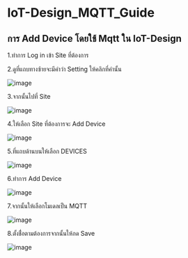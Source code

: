 # IoT-Design_MQTT_Guide

## การ Add Device โดยใช้ Mqtt ใน IoT-Design ##

1.ทำการ Log in เข้า Site ที่ต้องการ

2.ดูที่แถบทางซ้ายจะมีคำว่า Setting ให้คลิกที่คำนั้น

![image](https://github.com/user-attachments/assets/3473fa0e-3786-4934-878e-2338e25e7419)

3.จากนั้นไปที่ Site

![image](https://github.com/user-attachments/assets/4d3458d0-dbb6-4a8b-b1f4-0d4cdda67341)


4.ให้เลือก Site ที่ต้องการจะ Add Device

![image](https://github.com/user-attachments/assets/51d8f459-c9a1-4872-b3ac-745aad3ed99a)

5.ที่แถบด้านบนให้เลือก DEVICES

![image](https://github.com/user-attachments/assets/4e182525-abf4-4a92-9c1a-b38c92a86763)

6.ทำการ Add Device

![image](https://github.com/user-attachments/assets/11a04f96-ad4e-4094-b74b-2baaa4d8b363)

7.จากนั้นให้เลือกโมเดลเป็น MQTT

![image](https://github.com/user-attachments/assets/8ee5d407-6d66-42d3-9c42-964d7b1e4d95)

8.ตั้งชื่่อตามต้องการจากนั้นให้กด Save

![image](https://github.com/user-attachments/assets/fff14d99-e93f-420e-af83-efccf5da05bf)
